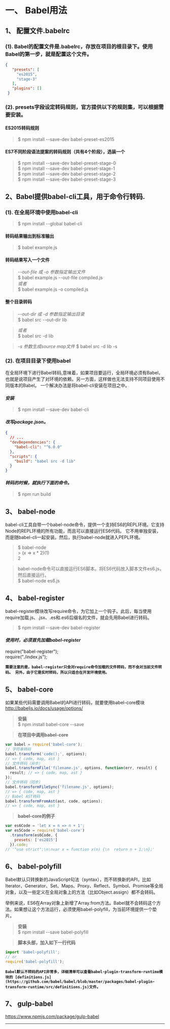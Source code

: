 # 一、 Babel用法
## 1、 配置文件.babelrc
### (1). Babel的配置文件是.babelrc，存放在项目的根目录下。使用Babel的第一步，就是配置这个文件。

```json
{
   "presets": [
     "es2015",
     "stage-3"
   ],
   "plugins": []
 }
```

### (2). presets字段设定转码规则，官方提供以下的规则集，可以根据需要安装。
#### ES2015转码规则
>$ npm install --save-dev babel-preset-es2015

#### ES7不同阶段语法提案的转码规则（共有4个阶段），选装一个
>$ npm install --save-dev babel-preset-stage-0     
>$ npm install --save-dev babel-preset-stage-1  
>$ npm install --save-dev babel-preset-stage-2  
>$ npm install --save-dev babel-preset-stage-3

## 2、Babel提供babel-cli工具，用于命令行转码.
### (1). 在全局环境中使用babel-cli
>$ npm install --global babel-cli

#### 转码结果输出到标准输出
>$ babel example.js

#### 转码结果写入一个文件
>_--out-file 或 -o 参数指定输出文件_  
$ babel example.js --out-file compiled.js  
_或者_  
$ babel example.js -o compiled.js

#### 整个目录转码
>_--out-dir 或 -d 参数指定输出目录_  
$ babel src --out-dir lib

>_或者_   
$ babel src -d lib

>_-s 参数生成source map文件_
>$ babel src -d lib -s

### (2). 在项目目录下使用babel
在全局环境下进行Babel转码,意味着，如果项目要运行，全局环境必须有Babel，也就是说项目产生了对环境的依赖。另一方面，这样做也无法支持不同项目使用不同版本的Babel。
一个解决办法是将babel-cli安装在项目之中。

#### _安装_   
> $ npm install --save-dev babel-cli

#### _改写package.json。_
```json
{
  // ...
  "devDependencies": {
    "babel-cli": "^6.0.0"
  },
  "scripts": {
    "build": "babel src -d lib"
  }
}
```
#### _转码的时候，就执行下面的命令。_   
> $ npm run build

## 3、 babel-node
babel-cli工具自带一个babel-node命令，提供一个支持ES6的REPL环境。它支持Node的REPL环境的所有功能，而且可以直接运行ES6代码。
它不用单独安装，而是随babel-cli一起安装。然后，执行babel-node就进入PEPL环境。
> $ babel-node  
> &gt; (x => x * 2)(1)  
> 2

>babel-node命令可以直接运行ES6脚本。将ES6代码放入脚本文件es6.js，然后直接运行。  
$ babel-node es6.js

## 4、 babel-register
babel-register模块改写require命令，为它加上一个钩子。此后，每当使用require加载.js、.jsx、.es和.es6后缀名的文件，就会先用Babel进行转码。
>$ npm install --save-dev babel-register

#### _使用时，必须首先加载babel-register_
require("babel-register");  
require("./index.js");

**`需要注意的是，babel-register只会对require命令加载的文件转码，而不会对当前文件转码。
另外，由于它是实时转码，所以只适合在开发环境使用。`** 

## 5、 babel-core

如果某些代码需要调用Babel的API进行转码，就要使用babel-core模块   
http://babeljs.io/docs/usage/options/

>**安装**  
>$ npm install babel-core --save

>**在项目中调用babel-core**
```javascript
var babel = require('babel-core');
// 字符串转码
babel.transform('code();', options);
// => { code, map, ast }
// 文件转码（异步）
babel.transformFile('filename.js', options, function(err, result) {
  result; // => { code, map, ast }
});
// 文件转码（同步）
babel.transformFileSync('filename.js', options);
// => { code, map, ast }
// Babel AST转码
babel.transformFromAst(ast, code, options);
// => { code, map, ast }
```
>**babel-core的例子**
```javascript
var es6Code = 'let x = n => n + 1';
var es5Code = require('babel-core')
  .transform(es6Code, {
    presets: ['es2015']
  }).code;
// '"use strict";\n\nvar x = function x(n) {\n  return n + 1;\n};'
```

## 6、 babel-polyfill
Babel默认只转换新的JavaScript句法（syntax），而不转换新的API，比如Iterator、Generator、Set、Maps、Proxy、Reflect、Symbol、Promise等全局对象，以及一些定义在全局对象上的方法（比如Object.assign）都不会转码。

举例来说，ES6在Array对象上新增了Array.from方法。Babel就不会转码这个方法。如果想让这个方法运行，必须使用babel-polyfill，为当前环境提供一个垫片。

>**安装**  
$ npm install --save babel-polyfill

>**脚本头部，加入如下一行代码**
```javascript
import 'babel-polyfill';
// or
require('babel-polyfill');
```

**`Babel默认不转码的API非常多，详细清单可以查看babel-plugin-transform-runtime模块的
[definitions.js](https://github.com/babel/babel/blob/master/packages/babel-plugin-transform-runtime/src/definitions.js)文件。`**

## 7、 gulp-babel
https://www.npmjs.com/package/gulp-babel

****

